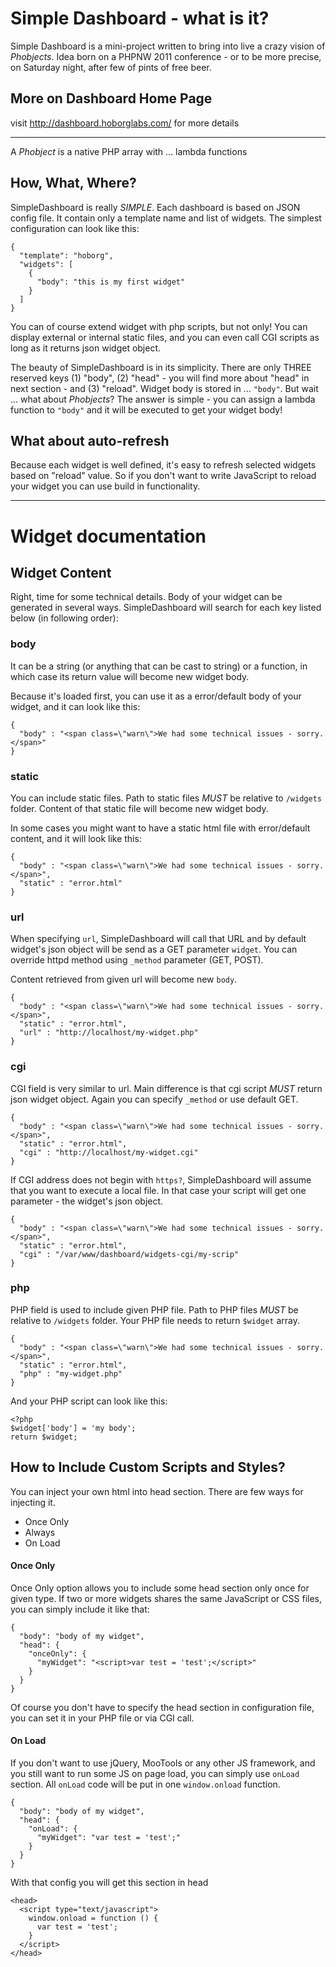 # Simple Dashboard - what is it?

Simple Dashboard is a mini-project written to bring into live a crazy vision of
*Phobjects*. Idea born on a PHPNW 2011 conference - or to be more precise, 
on Saturday night, after few of pints of free beer.

## More on Dashboard Home Page

visit http://dashboard.hoborglabs.com/ for more details

- - -

A *Phobject* is a native PHP array with ... lambda functions



## How, What, Where?

SimpleDashboard is really *SIMPLE*. Each dashboard is based on JSON config 
file. It contain only a template name and list of widgets. The simplest 
configuration can look like this:

    {
      "template": "hoborg",
      "widgets": [
        {
          "body": "this is my first widget"
        }
      ]
    }


You can of course extend widget with php scripts, but not only! You can 
display external or internal static files, and you can even call CGI scripts as
long as it returns json widget object.

The beauty of SimpleDashboard is in its simplicity. There are only THREE 
reserved keys (1) "body", (2) "head" - you will find more about "head" in next 
section - and (3) "reload". Widget body is stored in ... `"body"`. But wait ...
what about *Phobjects*? The answer is simple - you can assign a lambda function
to `"body"` and it will be executed to get your widget body!



## What about auto-refresh

Because each widget is well defined, it's easy to refresh selected widgets 
based on "reload" value. So if you don't want to write JavaScript to reload 
your widget you can use build in functionality.

- - -

# Widget documentation

## Widget Content

Right, time for some technical details. Body of your widget can be generated
in several ways. SimpleDashboard will search for each key listed below (in
following order):

### body

It can be a string (or anything that can be cast to string) or a function, in
which case its return value will become new widget body.

Because it's loaded first, you can use it as a error/default body of your 
widget, and it can look like this:

    {
      "body" : "<span class=\"warn\">We had some technical issues - sorry.</span>"
    }


### static

You can include static files. Path to static files *MUST* be relative to 
`/widgets` folder. Content of that static file will become new widget body.

In some cases you might want to have a static html file with error/default 
content, and it will look like this:

    {
      "body" : "<span class=\"warn\">We had some technical issues - sorry.</span>",
      "static" : "error.html"
    }


### url

When specifying `url`, SimpleDashboard will call that URL and by default 
widget's json object will be send as a GET parameter `widget`. You can override
httpd method using `_method` parameter (GET, POST).

Content retrieved from given url will become new `body`.

    {
      "body" : "<span class=\"warn\">We had some technical issues - sorry.</span>",
      "static" : "error.html",
      "url" : "http://localhost/my-widget.php"
    }


### cgi

CGI field is very similar to url. Main difference is that cgi script *MUST*
return json widget object. Again you can specify `_method` or use default GET.

    {
      "body" : "<span class=\"warn\">We had some technical issues - sorry.</span>",
      "static" : "error.html",
      "cgi" : "http://localhost/my-widget.cgi"
    }

If CGI address does not begin with `https?`, SimpleDashboard will assume that
you want to execute a local file. In that case your script will get one parameter - the
widget's json object.

    {
      "body" : "<span class=\"warn\">We had some technical issues - sorry.</span>",
      "static" : "error.html",
      "cgi" : "/var/www/dashboard/widgets-cgi/my-scrip"
    }


### php

PHP field is used to include given PHP file. Path to PHP files *MUST* be 
relative to `/widgets` folder. Your PHP file needs to return `$widget` array.

    {
      "body" : "<span class=\"warn\">We had some technical issues - sorry.</span>",
      "static" : "error.html",
      "php" : "my-widget.php"
    }

And your PHP script can look like this:

    <?php
    $widget['body'] = 'my body';
    return $widget;



## How to Include Custom Scripts and Styles?

You can inject your own html into head section. There are few ways for 
injecting it.

* Once Only
* Always
* On Load


#### Once Only

Once Only option allows you to include some head section only once for given 
type. If two or more widgets shares the same JavaScript or CSS files, you can 
simply include it like that:

    {
      "body": "body of my widget",
      "head": {
        "onceOnly": {
          "myWidget": "<script>var test = 'test';</script>"
        }
      }
    }

Of course you don't have to specify the head section in configuration file, you
can set it in your PHP file or via CGI call.


#### On Load

If you don't want to use jQuery, MooTools or any other JS framework, and you 
still want to run some JS on page load, you can simply use `onLoad` section.
All `onLoad` code will be put in one `window.onload` function.

    {
      "body": "body of my widget",
      "head": {
        "onLoad": {
          "myWidget": "var test = 'test';"
        }
      }
    }

With that config you will get this section in head

    <head>
      <script type="text/javascript">
        window.onload = function () {
          var test = 'test';
        }
      </script>
    </head>
